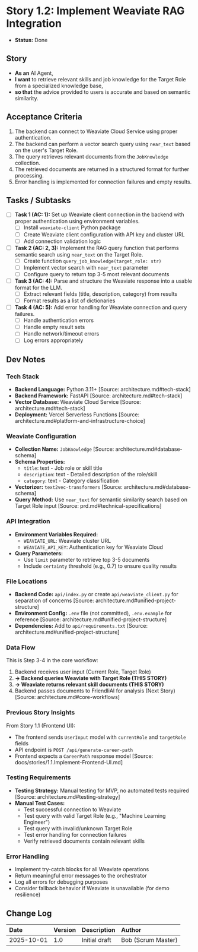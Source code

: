 # Story 1.2: Implement Weaviate RAG Integration

- **Status:** Done

## Story

- **As an** AI Agent,
- **I want** to retrieve relevant skills and job knowledge for the Target Role from a specialized knowledge base,
- **so that** the advice provided to users is accurate and based on semantic similarity.

## Acceptance Criteria

1. The backend can connect to Weaviate Cloud Service using proper authentication.
2. The backend can perform a vector search query using `near_text` based on the user's Target Role.
3. The query retrieves relevant documents from the `JobKnowledge` collection.
4. The retrieved documents are returned in a structured format for further processing.
5. Error handling is implemented for connection failures and empty results.

## Tasks / Subtasks

- [ ] **Task 1 (AC: 1):** Set up Weaviate client connection in the backend with proper authentication using environment variables.
  - [ ] Install `weaviate-client` Python package
  - [ ] Create Weaviate client configuration with API key and cluster URL
  - [ ] Add connection validation logic
- [ ] **Task 2 (AC: 2, 3):** Implement the RAG query function that performs semantic search using `near_text` on the Target Role.
  - [ ] Create function `query_job_knowledge(target_role: str)`
  - [ ] Implement vector search with `near_text` parameter
  - [ ] Configure query to return top 3-5 most relevant documents
- [ ] **Task 3 (AC: 4):** Parse and structure the Weaviate response into a usable format for the LLM.
  - [ ] Extract relevant fields (title, description, category) from results
  - [ ] Format results as a list of dictionaries
- [ ] **Task 4 (AC: 5):** Add error handling for Weaviate connection and query failures.
  - [ ] Handle authentication errors
  - [ ] Handle empty result sets
  - [ ] Handle network/timeout errors
  - [ ] Log errors appropriately

## Dev Notes

### Tech Stack

- **Backend Language:** Python 3.11+ [Source: architecture.md#tech-stack]
- **Backend Framework:** FastAPI [Source: architecture.md#tech-stack]
- **Vector Database:** Weaviate Cloud Service [Source: architecture.md#tech-stack]
- **Deployment:** Vercel Serverless Functions [Source: architecture.md#platform-and-infrastructure-choice]

### Weaviate Configuration

- **Collection Name:** `JobKnowledge` [Source: architecture.md#database-schema]
- **Schema Properties:**
  - `title`: text - Job role or skill title
  - `description`: text - Detailed description of the role/skill
  - `category`: text - Category classification
- **Vectorizer:** `text2vec-transformers` [Source: architecture.md#database-schema]
- **Query Method:** Use `near_text` for semantic similarity search based on Target Role input [Source: prd.md#technical-specifications]

### API Integration

- **Environment Variables Required:**
  - `WEAVIATE_URL`: Weaviate cluster URL
  - `WEAVIATE_API_KEY`: Authentication key for Weaviate Cloud
- **Query Parameters:**
  - Use `limit` parameter to retrieve top 3-5 documents
  - Include `certainty` threshold (e.g., 0.7) to ensure quality results

### File Locations

- **Backend Code:** `api/index.py` or create `api/weaviate_client.py` for separation of concerns [Source: architecture.md#unified-project-structure]
- **Environment Config:** `.env` file (not committed), `.env.example` for reference [Source: architecture.md#unified-project-structure]
- **Dependencies:** Add to `api/requirements.txt` [Source: architecture.md#unified-project-structure]

### Data Flow

This is Step 3-4 in the core workflow:

1. Backend receives user input (Current Role, Target Role)
2. **→ Backend queries Weaviate with Target Role (THIS STORY)**
3. **→ Weaviate returns relevant skill documents (THIS STORY)**
4. Backend passes documents to FriendliAI for analysis (Next Story)
   [Source: architecture.md#core-workflows]

### Previous Story Insights

From Story 1.1 (Frontend UI):

- The frontend sends `UserInput` model with `currentRole` and `targetRole` fields
- API endpoint is `POST /api/generate-career-path`
- Frontend expects a `CareerPath` response model
  [Source: docs/stories/1.1.Implement-Frontend-UI.md]

### Testing Requirements

- **Testing Strategy:** Manual testing for MVP, no automated tests required [Source: architecture.md#testing-strategy]
- **Manual Test Cases:**
  - Test successful connection to Weaviate
  - Test query with valid Target Role (e.g., "Machine Learning Engineer")
  - Test query with invalid/unknown Target Role
  - Test error handling for connection failures
  - Verify retrieved documents contain relevant skills

### Error Handling

- Implement try-catch blocks for all Weaviate operations
- Return meaningful error messages to the orchestrator
- Log all errors for debugging purposes
- Consider fallback behavior if Weaviate is unavailable (for demo resilience)

## Change Log

| Date       | Version | Description   | Author             |
| :--------- | :------ | :------------ | :----------------- |
| 2025-10-01 | 1.0     | Initial draft | Bob (Scrum Master) |
